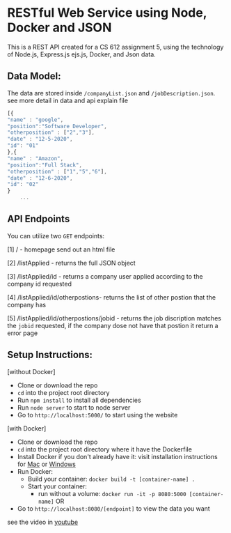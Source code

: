 # RESTful Web Service using Node, Docker and JSON

This is a REST API created for a CS 612 assignment 5, using the technology of Node.js, Express.js ejs.js, Docker, and Json data.

## Data Model:

The data are stored inside `/companyList.json` and `/jobDescription.json`. see more detail in data and api explain file

```javascript
[{
"name" : "google",
"position":"Software Developer",
"otherposition" : ["2","3"],
"date" : "12-5-2020",
"id": "01"
},{
"name" : "Amazon",
"position":"Full Stack",
"otherposition" : ["1","5","6"],
"date" : "12-6-2020",
"id": "02"
}
    ...
```
## API Endpoints

You can utilize two `GET` endpoints:

[1] / - homepage send out an html file

[2] /listApplied  - returns the full JSON object 

[3] /listApplied/id - returns a company user applied according to the company id requested

[4] /listApplied/id/otherpostions- returns the list of other postion that the company has 

[5] /listApplied/id/otherpostions/jobid - returns the job discription matches the `jobid` requested, if the company dose not have that postion it return a error page


## Setup Instructions:

[without Docker]
- Clone or download the repo
- `cd` into the project root directory
- Run `npm install` to install all dependencies
- Run `node server` to start to node server
- Go to `http://localhost:5000/` to start using the website

[with Docker]
- Clone or download the repo
- `cd` into the project root directory where it have the Dockerfile
- Install Docker if you don't already have it: visit installation instructions for [Mac](https://docs.docker.com/docker-for-mac/install/) or [Windows](https://docs.docker.com/docker-for-windows/install/)
- Run Docker:
  - Build your container: `docker build -t [container-name] .`
  - Start your container:
    - run without a volume: `docker run -it -p 8080:5000 [container-name]` OR
- Go to `http://localhost:8080/[endpoint]` to view the data you want

see the video in 
[youtube](https://www.youtube.com/watch?v=Zq9DoWE8qJg/) 
